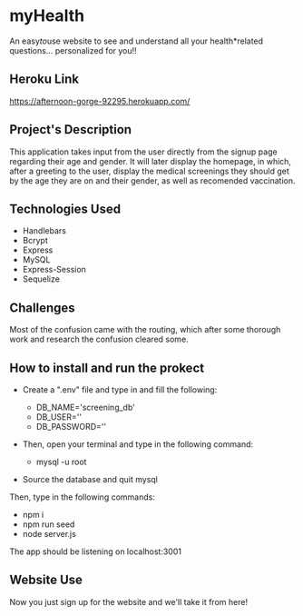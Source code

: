 # myHealth

An easy*to*use website to see and understand all your health*related questions... personalized for you!!

## Heroku Link
https://afternoon-gorge-92295.herokuapp.com/

## Project's Description

This application takes input from the user directly from the signup page regarding their age and gender. It will later display the homepage, in which, after a greeting to the user, display the medical screenings they should get by the age they are on and their gender, as well as recomended vaccination. 

## Technologies Used

* Handlebars
* Bcrypt
* Express
* MySQL
* Express-Session
* Sequelize

## Challenges

Most of the confusion came with the routing, which after some thorough work and research the confusion cleared some. 

## How to install and run the prokect

* Create a ".env" file and type in and fill the following:
    * DB_NAME='screening_db'
    * DB_USER=''
    * DB_PASSWORD=''

* Then, open your terminal and type in the following command: 
    * mysql -u root

 * Source the database and quit mysql

Then, type in the following commands:

* npm i
* npm run seed
* node server.js

The app should be listening on localhost:3001

## Website Use

Now you just sign up for the website and we'll take it from here!